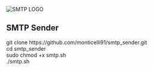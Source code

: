 ![SMTP LOGO](https://raw.githubusercontent.com/monticelli91/smtp_sender/main/files/smtp.png)

## SMTP Sender

git clone ht<span>tps://github.com/monticelli91/smtp_sender.git <br />
cd smtp_sender <br />
sudo chmod +x smtp.sh <br />
./smtp.sh <br />